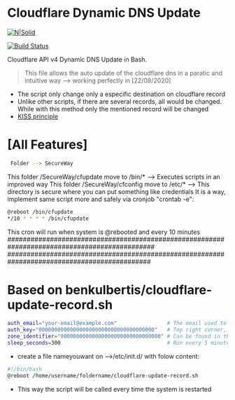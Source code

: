 # Cloudflare Dynamic DNS Update

[![N|Solid](https://img.icons8.com/color/2x/cloudflare.png)](https://github.com/OnlyHardOfficial/cloudflare-ddns-update)

[![Build Status](https://travis-ci.org/joemccann/dillinger.svg?branch=master)](https://travis-ci.org/joemccann/dillinger)

Cloudflare API v4 Dynamic DNS Update in Bash.
 >  This file allows the auto update of the cloudflare dns in a paratic and intuitive way --> working perfectly in [22/08/2020]

  - The script only change only a especific destination on cloudflare record
  - Unlike other scripts, if there are several records, all would be changed.
While with this method only the mentioned record will be changed
  - [KISS principle](https://en.wikipedia.org/wiki/KISS_principle)

# [All Features]


```sh
 Folder --> SecureWay
```
This folder /SecureWay/cfupdate move to /bin/*  --> Executes scripts in an improved way
This folder /SecureWay/cfconfig move to /etc/* --> This directory is secure where you can put something like credentials
It is a way,  implement same script more and safely via cronjob "crontab -e":
```sh
@reboot /bin/cfupdate
*/10 * * * * /bin/cfupdate
```
This cron will run when system is @rebooted and every 10 minutes
##############################################################################################
#############################################################################################

# Based on benkulbertis/cloudflare-update-record.sh
```sh
auth_email="your-email@example.com"                # The email used to login 'https://dash.cloudflare.com'
auth_key="0000000000000000000000000000000000000"   # Top right corner, "My profile" > "API Tokens" > "Global API Key"
zone_identifier="00000000000000000000000000000000" # Can be found in the "Overview" tab of your domain
sleep_seconds=300                                  # Run every 5 minutes
```
  - create a file nameyouwant on -->/etc/init.d/    with folow content:
```sh
#!/bin/bash
@reboot /home/username/foldername/cloudflare-update-record.sh
```

 
 
  - This way the script will be called every time the system is restarted
  
